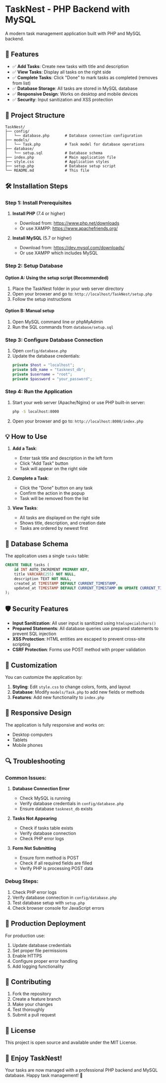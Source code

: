 # TaskNest - PHP Backend with MySQL

A modern task management application built with PHP and MySQL backend.

## 🚀 Features

- ✅ **Add Tasks**: Create new tasks with title and description
- ✅ **View Tasks**: Display all tasks on the right side
- ✅ **Complete Tasks**: Click "Done" to mark tasks as completed (removes from list)
- ✅ **Database Storage**: All tasks are stored in MySQL database
- ✅ **Responsive Design**: Works on desktop and mobile devices
- ✅ **Security**: Input sanitization and XSS protection

## 📁 Project Structure

```
TaskNest/
├── config/
│   └── database.php       # Database connection configuration
├── models/
│   └── Task.php           # Task model for database operations
├── database/
│   └── setup.sql          # Database schema
├── index.php              # Main application file
├── style.css              # Application styles
├── setup.php              # Database setup script
└── README.md              # This file
```

## 🛠️ Installation Steps

### Step 1: Install Prerequisites

1. **Install PHP** (7.4 or higher)
   - Download from: https://www.php.net/downloads
   - Or use XAMPP: https://www.apachefriends.org/

2. **Install MySQL** (5.7 or higher)
   - Download from: https://dev.mysql.com/downloads/
   - Or use XAMPP which includes MySQL

### Step 2: Setup Database

#### Option A: Using the setup script (Recommended)
1. Place the TaskNest folder in your web server directory
2. Open your browser and go to: `http://localhost/TaskNest/setup.php`
3. Follow the setup instructions

#### Option B: Manual setup
1. Open MySQL command line or phpMyAdmin
2. Run the SQL commands from `database/setup.sql`

### Step 3: Configure Database Connection

1. Open `config/database.php`
2. Update the database credentials:
   ```php
   private $host = "localhost";
   private $db_name = "tasknest_db";
   private $username = "root";
   private $password = "your_password";
   ```

### Step 4: Run the Application

1. Start your web server (Apache/Nginx) or use PHP built-in server:
   ```bash
   php -S localhost:8000
   ```
2. Open your browser and go to: `http://localhost:8000/index.php`

## 💡 How to Use

1. **Add a Task**: 
   - Enter task title and description in the left form
   - Click "Add Task" button
   - Task will appear on the right side

2. **Complete a Task**:
   - Click the "Done" button on any task
   - Confirm the action in the popup
   - Task will be removed from the list

3. **View Tasks**:
   - All tasks are displayed on the right side
   - Shows title, description, and creation date
   - Tasks are ordered by newest first

## 🔧 Database Schema

The application uses a single `tasks` table:

```sql
CREATE TABLE tasks (
    id INT AUTO_INCREMENT PRIMARY KEY,
    title VARCHAR(255) NOT NULL,
    description TEXT NOT NULL,
    created_at TIMESTAMP DEFAULT CURRENT_TIMESTAMP,
    updated_at TIMESTAMP DEFAULT CURRENT_TIMESTAMP ON UPDATE CURRENT_TIMESTAMP
);
```

## 🛡️ Security Features

- **Input Sanitization**: All user input is sanitized using `htmlspecialchars()`
- **Prepared Statements**: All database queries use prepared statements to prevent SQL injection
- **XSS Protection**: HTML entities are escaped to prevent cross-site scripting
- **CSRF Protection**: Forms use POST method with proper validation

## 🎨 Customization

You can customize the application by:

1. **Styling**: Edit `style.css` to change colors, fonts, and layout
2. **Database**: Modify `models/Task.php` to add new fields or methods
3. **Features**: Add new functionality to `index.php`

## 📱 Responsive Design

The application is fully responsive and works on:
- Desktop computers
- Tablets
- Mobile phones

## 🔍 Troubleshooting

### Common Issues:

1. **Database Connection Error**
   - Check MySQL is running
   - Verify database credentials in `config/database.php`
   - Ensure database `tasknest_db` exists

2. **Tasks Not Appearing**
   - Check if tasks table exists
   - Verify database connection
   - Check PHP error logs

3. **Form Not Submitting**
   - Ensure form method is POST
   - Check if all required fields are filled
   - Verify PHP is processing POST data

### Debug Steps:

1. Check PHP error logs
2. Verify database connection in `config/database.php`
3. Test database setup with `setup.php`
4. Check browser console for JavaScript errors

## 🚀 Production Deployment

For production use:

1. Update database credentials
2. Set proper file permissions
3. Enable HTTPS
4. Configure proper error handling
5. Add logging functionality

## 🤝 Contributing

1. Fork the repository
2. Create a feature branch
3. Make your changes
4. Test thoroughly
5. Submit a pull request

## 📄 License

This project is open source and available under the MIT License.

## 🎉 Enjoy TaskNest!

Your tasks are now managed with a professional PHP backend and MySQL database. Happy task management! 🎯
